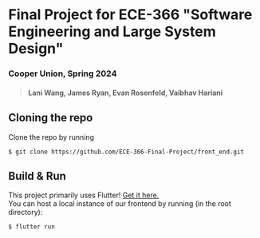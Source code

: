 # Final Project for ECE-366 "Software Engineering and Large System Design"
### Cooper Union, Spring 2024
> #### Lani Wang, James Ryan, Evan Rosenfeld, Vaibhav Hariani

## Cloning the repo 
Clone the repo by running   
```
$ git clone https://github.com/ECE-366-Final-Project/front_end.git
```

## Build & Run  
This project primarily uses Flutter! [Get it here.](https://docs.flutter.dev/get-started/install)  
You can host a local instance of our frontend by running (in the root directory): 
```
$ flutter run
``` 
